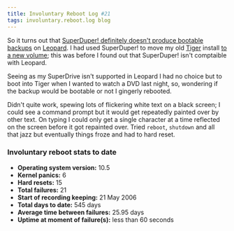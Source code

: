 ```yaml
---
title: Involuntary Reboot Log #21
tags: involuntary.reboot.log blog
---
```


So it turns out that [SuperDuper! definitely doesn't produce bootable backups](http://www.wincent.com/a/about/wincent/weblog/archives/2007/11/using_superdupe.php) on [Leopard](http://www.wincent.com/knowledge-base/Leopard). I had used SuperDuper! to move my old [Tiger](http://www.wincent.com/knowledge-base/Tiger) install [to a new volume](http://www.wincent.com/a/about/wincent/weblog/archives/2007/11/backup_obsessio.php); this was before I found out that SuperDuper! isn't comptaible with Leopard.

Seeing as my SuperDrive isn't supported in Leopard I had no choice but to boot into Tiger when I wanted to watch a DVD last night, so, wondering if the backup would be bootable or not I gingerly rebooted.

Didn't quite work, spewing lots of flickering white text on a black screen; I could see a command prompt but it would get repeatedly painted over by other text. On typing I could only get a single character at a time reflected on the screen before it got repainted over. Tried `reboot`, `shutdown` and all that jazz but eventually things froze and had to hard reset.

### Involuntary reboot stats to date

-   **Operating system version:** 10.5
-   **Kernel panics:** 6
-   **Hard resets:** 15
-   **Total failures:** 21
-   **Start of recording keeping:** 21 May 2006
-   **Total days to date:** 545 days
-   **Average time between failures:** 25.95 days
-   **Uptime at moment of failure(s):** less than 60 seconds
